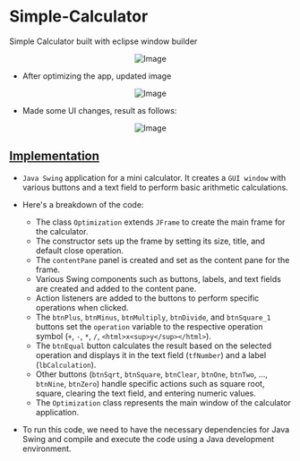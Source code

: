 # Simple-Calculator
Simple Calculator built with eclipse window builder

<p align="center">
  <img src="https://user-images.githubusercontent.com/24220136/222349940-2a0b1a8b-7dd1-4017-80e7-a46daf4d863b.png" alt="Image">
</p>

- After optimizing the app, updated image

<p align="center">
  <img src="https://user-images.githubusercontent.com/24220136/222895887-f81f0102-954b-4493-830f-6e78c1727b43.png" alt="Image">
</p>

- Made some UI changes, result as follows: 

<p align="center">
  <img src="https://user-images.githubusercontent.com/24220136/224937347-f1d8a57d-e076-4989-bd54-7390d936f5c7.png" alt="Image">
</p>

## [Implementation](https://github.com/af4092/Mini-Calculator/blob/main/Mini_Calculator/src/com/Login/OptimizationUI.java)

- `Java Swing` application for a mini calculator. It creates a `GUI window` with various buttons and a text field to perform basic arithmetic calculations.
- Here's a breakdown of the code:
  - The class `Optimization` extends `JFrame` to create the main frame for the calculator.
  - The constructor sets up the frame by setting its size, title, and default close operation.
  - The `contentPane` panel is created and set as the content pane for the frame.
  - Various Swing components such as buttons, labels, and text fields are created and added to the content pane.
  - Action listeners are added to the buttons to perform specific operations when clicked.
  - The `btnPlus`, `btnMinus`, `btnMultiply`, `btnDivide`, and `btnSquare_1` buttons set the `operation` variable to the respective operation symbol (`+`, `-`, `*`, `/`, `<html>x<sup>y</sup></html>`).
  - The `btnEqual` button calculates the result based on the selected operation and displays it in the text field (`tfNumber`) and a label (`lbCalculation`).
  - Other buttons (`btnSqrt`, `btnSquare`, `btnClear`, `btnOne`, `btnTwo`, ..., `btnNine`, `btnZero`) handle specific actions such as square root, square, clearing the text field, and entering numeric values.
  - The `Optimization` class represents the main window of the calculator application.

- To run this code, we need to have the necessary dependencies for Java Swing and compile and execute the code using a Java development environment.

